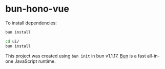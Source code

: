 # bun-hono-vue

To install dependencies:

```bash
bun install

cd ui/
bun install
```

This project was created using `bun init` in bun v1.1.17. [Bun](https://bun.sh) is a fast all-in-one JavaScript runtime.

